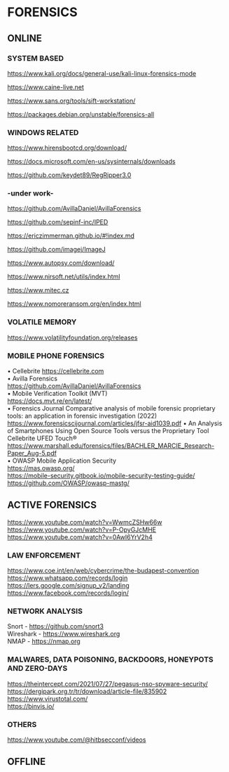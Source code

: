 # FORENSICS

## ONLINE  

### SYSTEM BASED  

https://www.kali.org/docs/general-use/kali-linux-forensics-mode  

https://www.caine-live.net  

https://www.sans.org/tools/sift-workstation/  

https://packages.debian.org/unstable/forensics-all  

### WINDOWS RELATED  

https://www.hirensbootcd.org/download/  

https://docs.microsoft.com/en-us/sysinternals/downloads  

https://github.com/keydet89/RegRipper3.0  

### -under work-  

https://github.com/AvillaDaniel/AvillaForensics  

https://github.com/sepinf-inc/IPED  

https://ericzimmerman.github.io/#!index.md  

https://github.com/imagej/ImageJ  

https://www.autopsy.com/download/  

https://www.nirsoft.net/utils/index.html  

https://www.mitec.cz  

https://www.nomoreransom.org/en/index.html  

### VOLATILE MEMORY

https://www.volatilityfoundation.org/releases  

### MOBILE PHONE FORENSICS
• Cellebrite
https://cellebrite.com  
• Avilla Forensics  
https://github.com/AvillaDaniel/AvillaForensics  
• Mobile Verification Toolkit (MVT)  
https://docs.mvt.re/en/latest/  
• Forensics Journal
Comparative analysis of mobile forensic proprietary tools: an application in forensic investigation (2022)  
https://www.forensicscijournal.com/articles/jfsr-aid1039.pdf
• An Analysis of Smartphones Using Open Source Tools versus the Proprietary Tool Cellebrite UFED Touch®  
https://www.marshall.edu/forensics/files/BACHLER_MARCIE_Research-Paper_Aug-5.pdf  
• OWASP Mobile Application Security  
https://mas.owasp.org/  
https://mobile-security.gitbook.io/mobile-security-testing-guide/  
https://github.com/OWASP/owasp-mastg/   

## ACTIVE FORENSICS

https://www.youtube.com/watch?v=WwmcZSHw66w  
https://www.youtube.com/watch?v=P-OpyGJcMHE  
https://www.youtube.com/watch?v=0AwI6YrV2h4  

### LAW ENFORCEMENT
https://www.coe.int/en/web/cybercrime/the-budapest-convention  
https://www.whatsapp.com/records/login  
https://lers.google.com/signup_v2/landing  
https://www.facebook.com/records/login/  

### NETWORK ANALYSIS

Snort - https://github.com/snort3  
Wireshark - https://www.wireshark.org  
NMAP - https://nmap.org  

### MALWARES, DATA POISONING, BACKDOORS, HONEYPOTS AND ZERO-DAYS  

https://theintercept.com/2021/07/27/pegasus-nso-spyware-security/  
https://dergipark.org.tr/tr/download/article-file/835902  
https://www.virustotal.com/  
https://binvis.io/  

### OTHERS  

https://www.youtube.com/@hitbsecconf/videos

## OFFLINE




